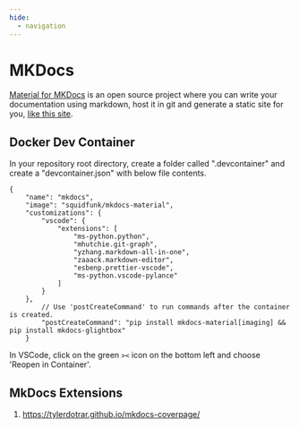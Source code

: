 ```yaml
---
hide:
  - navigation
---
```

# MKDocs
[Material for MKDocs](https://github.com/squidfunk/mkdocs-material) is an open source project where you can write your documentation using markdown, host it in git and generate a static site for you, [like this site](https://xtldr.com/).

## Docker Dev Container
In your repository root directory, create a folder called ".devcontainer" and create a "devcontainer.json" with below file contents.  

```docker
{
	"name": "mkdocs",
	"image": "squidfunk/mkdocs-material",
	"customizations": {
		"vscode": {
			"extensions": [
				"ms-python.python",
				"mhutchie.git-graph",
				"yzhang.markdown-all-in-one",
				"zaaack.markdown-editor",
				"esbenp.prettier-vscode",
				"ms-python.vscode-pylance"
			]
		}
	},
		// Use 'postCreateCommand' to run commands after the container is created.
		"postCreateCommand": "pip install mkdocs-material[imaging] && pip install mkdocs-glightbox"
	}
```

In VSCode, click on the green `><` icon on the bottom left and choose 'Reopen in Container'.

## MkDocs Extensions
1. https://tylerdotrar.github.io/mkdocs-coverpage/
